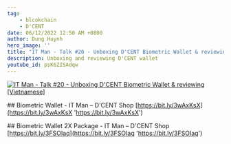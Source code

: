 ```yaml
---
tag:
    - blcokchain
    - D'CENT
date: 06/12/2022 12:50 AM +0800
author: Dung Huynh
hero_image: ''
title: "IT Man - Talk #20 - Unboxing D'CENT Biometric Wallet & reviewing [Vietnamese]"
description: Unboxing and reviewing D'CENT wallet
youtube_id: psK6ZISAdqw
---
```


[![IT Man - Talk #20 - Unboxing D'CENT Biometric Wallet & reviewing [Vietnamese]](https://i.ytimg.com/vi/psK6ZISAdqw/hqdefault.jpg)](https://www.youtube.com/watch?v=psK6ZISAdqw)

\## Biometric Wallet - IT Man – D'CENT Shop [https://bit.ly/3wAxKsX](https://bit.ly/3wAxKsX 'https://bit.ly/3wAxKsX')

\## Biometric Wallet 2X Package - IT Man – D'CENT Shop [https://bit.ly/3FSOIaq](https://bit.ly/3FSOIaq 'https://bit.ly/3FSOIaq')
